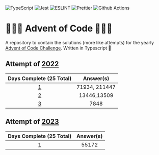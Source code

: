 ![TypeScript](https://img.shields.io/badge/TypeScript-007ACC?style=for-the-badge&logo=typescript&logoColor=white)
![Jest](https://img.shields.io/badge/Jest-323330?style=for-the-badge&logo=Jest&logoColor=white)
![ESLINT](https://img.shields.io/badge/eslint-3A33D1?style=for-the-badge&logo=eslint&logoColor=white)
![Prettier](https://img.shields.io/badge/prettier-1A2C34?style=for-the-badge&logo=prettier&logoColor=F7BA3E)
![Github Actions](https://img.shields.io/badge/GitHub_Actions-2088FF?style=for-the-badge&logo=github-actions&logoColor=white)

# 🎁🎅🎄 Advent of Code 🎄🎅🎁

A repository to contain the solutions (more like attempts) for the
yearly [Advent of Code Challenge](https://adventofcode.com/). Written in Typescript 🚀

## Attempt of [2022](https://adventofcode.com/2022)

| Days Complete (25 Total) |    Answer(s)     |
|:------------------------:|:----------------:|
|    [1](./src/2022/1)     |  71934, 211447   |
|    [2](./src/2022/2)     |   13446,13509    | 
|    [3](./src/2022/3)     |       7848       | 


## Attempt of [2023](https://adventofcode.com/2023)

| Days Complete (25 Total) | Answer(s) |
|:------------------------:|:---------:|
|    [1](./src/2023/1)     |   55172   |
